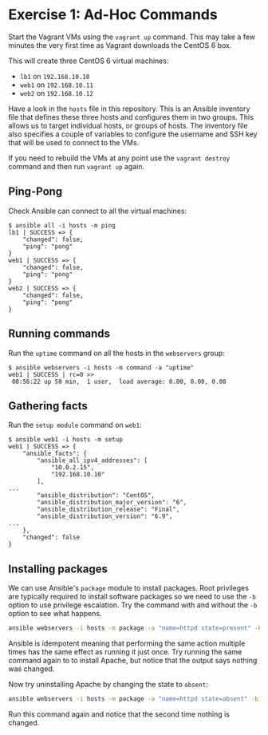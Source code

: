 # Exercise 1: Ad-Hoc Commands

Start the Vagrant VMs using the `vagrant up` command. This may take a few minutes the very first time as Vagrant
downloads the CentOS 6 box.

This will create three CentOS 6 virtual machines:

*   `lb1` on `192.168.10.10`
*   `web1` on `192.168.10.11`
*   `web2` on `192.168.10.12`

Have a look in the `hosts` file in this repository. This is an Ansible inventory file that defines these three hosts
and configures them in two groups. This allows us to target individual hosts, or groups of hosts. The inventory file
also specifies a couple of variables to configure the username and SSH key that will be used to connect to the VMs.

If you need to rebuild the VMs at any point use the `vagrant destroy` command and then run `vagrant up` again.


## Ping-Pong

Check Ansible can connect to all the virtual machines:

```
$ ansible all -i hosts -m ping
lb1 | SUCCESS => {
    "changed": false,
    "ping": "pong"
}
web1 | SUCCESS => {
    "changed": false,
    "ping": "pong"
}
web2 | SUCCESS => {
    "changed": false,
    "ping": "pong"
}
```


## Running commands

Run the `uptime` command on all the hosts in the `webservers` group:

```
$ ansible webservers -i hosts -m command -a "uptime"
web1 | SUCCESS | rc=0 >>
 08:56:22 up 58 min,  1 user,  load average: 0.00, 0.00, 0.00
```


## Gathering facts

Run the `setup module` command on `web1`:

```
$ ansible web1 -i hosts -m setup
web1 | SUCCESS => {
    "ansible_facts": {
        "ansible_all_ipv4_addresses": [
            "10.0.2.15",
            "192.168.10.10"
        ],
...
        "ansible_distribution": "CentOS",
        "ansible_distribution_major_version": "6",
        "ansible_distribution_release": "Final",
        "ansible_distribution_version": "6.9",
...
    },
    "changed": false
}
```


## Installing packages

We can use Ansible's `package` module to install packages. Root privileges are typically required to install software
packages so we need to use the `-b` option to use privilege escalation. Try the command with and without the `-b`
option to see what happens.

```bash
ansible webservers -i hosts -m package -a "name=httpd state=present" -b
```

Ansible is idempotent meaning that performing the same action multiple times has the same effect as running it just
once. Try running the same command again to to install Apache, but notice that the output says nothing was changed.

Now try uninstalling Apache by changing the state to `absent`:

```bash
ansible webservers -i hosts -m package -a "name=httpd state=absent" -b
```

Run this command again and notice that the second time nothing is changed.
